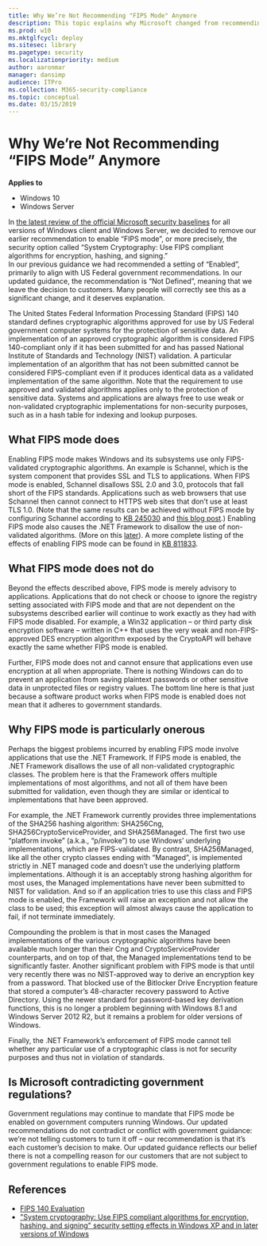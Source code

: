 ```yaml
---
title: Why We’re Not Recommending "FIPS Mode" Anymore 
description: This topic explains why Microsoft changed from recommending FIPS mode be enabled to Not Defined.
ms.prod: w10
ms.mktglfcycl: deploy
ms.sitesec: library
ms.pagetype: security
ms.localizationpriority: medium
author: aaronmar
manager: dansimp
audience: ITPro
ms.collection: M365-security-compliance
ms.topic: conceptual
ms.date: 03/15/2019
---
```


# Why We’re Not Recommending “FIPS Mode” Anymore

**Applies to**
 -   Windows 10
 -   Windows Server

In [the latest review of the official Microsoft security baselines](https://blogs.technet.microsoft.com/b/secguide/archive/2014/04/07/security-baselines-for-windows-8-1-windows-server-2012-r2-and-internet-explorer-11.aspx) for all versions of Windows client and Windows Server, we decided to remove our earlier recommendation to enable “FIPS mode”, or more precisely, the security option called “System Cryptography: Use FIPS compliant algorithms for encryption, hashing, and signing.”  
In our previous guidance we had recommended a setting of “Enabled”, primarily to align with US Federal government recommendations. In our updated guidance, the recommendation is “Not Defined”, meaning that we leave the decision to customers. Many people will correctly see this as a significant change, and it deserves explanation.

The United States Federal Information Processing Standard (FIPS) 140 standard defines cryptographic algorithms approved for use by US Federal government computer systems for the protection of sensitive data. 
An implementation of an approved cryptographic algorithm is considered FIPS 140-compliant only if it has been submitted for and has passed National Institute of Standards and Technology (NIST) validation. 
A particular implementation of an algorithm that has not been submitted cannot be considered FIPS-compliant even if it produces identical data as a validated implementation of the same algorithm. Note that the requirement to use approved and validated algorithms applies only to the protection of sensitive data. 
Systems and applications are always free to use weak or non-validated cryptographic implementations for non-security purposes, such as in a hash table for indexing and lookup purposes.

## What FIPS mode does
Enabling FIPS mode makes Windows and its subsystems use only FIPS-validated cryptographic algorithms. 
An example is Schannel, which is the system component that provides SSL and TLS to applications. 
When FIPS mode is enabled, Schannel disallows SSL 2.0 and 3.0, protocols that fall short of the FIPS standards. 
Applications such as web browsers that use Schannel then cannot connect to HTTPS web sites that don’t use at least TLS 1.0. (Note that the same results can be achieved without FIPS mode by configuring Schannel according to [KB 245030](http://support.microsoft.com/kb/245030) and [this blog post](https://blogs.technet.microsoft.com/b/askds/archive/2011/05/04/speaking-in-ciphers-and-other-enigmatic-tongues.aspx).)
Enabling FIPS mode also causes the .NET Framework to disallow the use of non-validated algorithms. (More on this [later](#why-fips-mode-is-particularly-onerous)).
A more complete listing of the effects of enabling FIPS mode can be found in [KB 811833](http://support.microsoft.com/kb/811833).

## What FIPS mode does not do
Beyond the effects described above, FIPS mode is merely advisory to applications. 
Applications that do not check or choose to ignore the registry setting associated with FIPS mode and that are not dependent on the subsystems described earlier will continue to work exactly as they had with FIPS mode disabled. 
For example, a Win32 application – or third party disk encryption software – written in C++ that uses the very weak and non-FIPS-approved DES encryption algorithm exposed by the CryptoAPI will behave exactly the same whether FIPS mode is enabled.

Further, FIPS mode does not and cannot ensure that applications even use encryption at all when appropriate. 
There is nothing Windows can do to prevent an application from saving plaintext passwords or other sensitive data in unprotected files or registry values. 
The bottom line here is that just because a software product works when FIPS mode is enabled does not mean that it adheres to government standards.

## Why FIPS mode is particularly onerous
Perhaps the biggest problems incurred by enabling FIPS mode involve applications that use the .NET Framework. 
If FIPS mode is enabled, the .NET Framework disallows the use of all non-validated cryptographic classes. 
The problem here is that the Framework offers multiple implementations of most algorithms, and not all of them have been submitted for validation, even though they are similar or identical to implementations that have been approved.

For example, the .NET Framework currently provides three implementations of the SHA256 hashing algorithm: SHA256Cng, SHA256CryptoServiceProvider, and SHA256Managed. 
The first two use “platform invoke” (a.k.a., “p/invoke”) to use Windows’ underlying implementations, which are FIPS-validated. 
By contrast, SHA256Managed, like all the other crypto classes ending with “Managed”, is implemented strictly in .NET managed code and doesn’t use the underlying platform implementations. 
Although it is an acceptably strong hashing algorithm for most uses, the Managed implementations have never been submitted to NIST for validation. 
And so if an application tries to use this class and FIPS mode is enabled, the Framework will raise an exception and not allow the class to be used; this exception will almost always cause the application to fail, if not terminate immediately.

Compounding the problem is that in most cases the Managed implementations of the various cryptographic algorithms have been available much longer than their Cng and CryptoServiceProvider counterparts, and on top of that, the Managed implementations tend to be significantly faster.
Another significant problem with FIPS mode is that until very recently there was no NIST-approved way to derive an encryption key from a password. 
That blocked use of the Bitlocker Drive Encryption feature that stored a computer’s 48-character recovery password to Active Directory. 
Using the newer standard for password-based key derivation functions, this is no longer a problem beginning with Windows 8.1 and Windows Server 2012 R2, but it remains a problem for older versions of Windows.

Finally, the .NET Framework’s enforcement of FIPS mode cannot tell whether any particular use of a cryptographic class is not for security purposes and thus not in violation of standards.

## Is Microsoft contradicting government regulations?
Government regulations may continue to mandate that FIPS mode be enabled on government computers running Windows. 
Our updated recommendations do not contradict or conflict with government guidance: we’re not telling customers to turn it off – our recommendation is that it’s each customer’s decision to make. 
Our updated guidance reflects our belief there is not a compelling reason for our customers that are not subject to government regulations to enable FIPS mode.
 
## References

- [FIPS 140 Evaluation](http://technet.microsoft.com/library/cc750357.aspx)
- ["System cryptography: Use FIPS compliant algorithms for encryption, hashing, and signing" security setting effects in Windows XP and in later versions of Windows](http://support.microsoft.com/kb/811833)